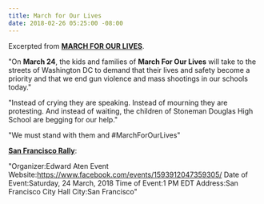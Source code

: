 ```yaml
---
title: March for Our Lives
date: 2018-02-26 05:25:00 -08:00
---
```


Excerpted from [**MARCH FOR OUR LIVES**](https://www.marchforourlives.com/).

"On **March 24**, the kids and families of **March For Our Lives** will take to the streets of Washington DC to demand that their lives and safety become a priority and that we end gun violence and mass shootings in our schools today."

"Instead of crying they are speaking. Instead of mourning they are protesting. And instead of waiting, the children of Stoneman Douglas High School are begging for our help."

"We must stand with them and #MarchForOurLives"

**[San Francisco Rally](https://www.facebook.com/events/1593912047359305)**:

"Organizer:Edward Aten
Event Website:https://www.facebook.com/events/1593912047359305/
Date of Event:Saturday, 24 March, 2018
Time of Event:1 PM EDT
Address:San Francisco City Hall
City:San Francisco"
